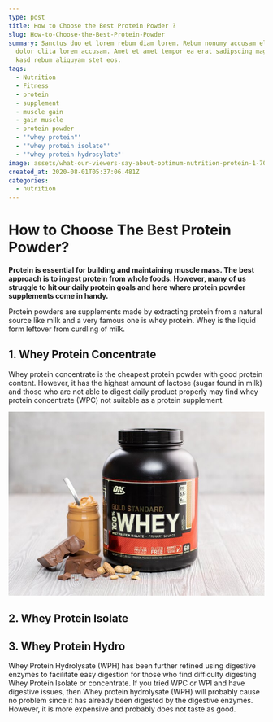 ```yaml
---
type: post
title: How to Choose the Best Protein Powder ?
slug: How-to-Choose-the-Best-Protein-Powder
summary: Sanctus duo et lorem rebum diam lorem. Rebum nonumy accusam elitr sea
  dolor clita lorem accusam. Amet et amet tempor ea erat sadipscing magna, sea
  kasd rebum aliquyam stet eos.
tags:
  - Nutrition
  - Fitness
  - protein
  - supplement
  - muscle gain
  - gain muscle
  - protein powder
  - '"whey protein"'
  - '"whey protein isolate"'
  - '"whey protein hydrosylate"'
image: assets/what-our-viewers-say-about-optimum-nutrition-protein-1-700xh.jpeg
created_at: 2020-08-01T05:37:06.481Z
categories:
  - nutrition
---
```

# H﻿ow to Choose The Best Protein Powder?

**Protein is essential for building and maintaining muscle mass. The best approach is to ingest protein from whole foods. However, many of us struggle to hit our daily protein goals and here where protein powder supplements come in handy.** 

Protein powders are supplements made by extracting protein from a natural source like milk and a very famous one is whey protein. Whey is the liquid form leftover from curdling of milk.

## 1﻿. Whey Protein Concentrate

W﻿hey protein concentrate is the cheapest protein powder with good protein content. However, it has the highest amount of lactose (sugar found in milk) and those who are not able to digest daily product properly may find whey protein concentrate (WPC) not suitable as a protein supplement.

![](assets/what-our-viewers-say-about-optimum-nutrition-protein-1-700xh.jpeg)

## 2. Whey Protein Isolate



## 3. Whey Protein Hydro



W﻿hey Protein Hydrolysate (WPH) has been further refined using digestive enzymes to facilitate easy digestion for those who find difficulty digesting Whey Protein Isolate or concentrate. If you tried WPC or WPI and have digestive issues, then Whey protein hydrolysate (WPH) will probably cause no problem since it has already been digested by the digestive enzymes. However, it is more expensive and probably does not taste as good.